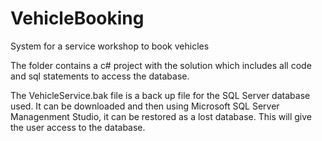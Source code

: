 # VehicleBooking
System for a service workshop to book vehicles

The folder contains a c# project with the solution which includes all code and sql statements to access the database.

The VehicleService.bak file is a back up file for the SQL Server database used. It can be downloaded and then using Microsoft SQL Server Managenment Studio, it can be restored as a lost database.
This will give the user access to the database.
